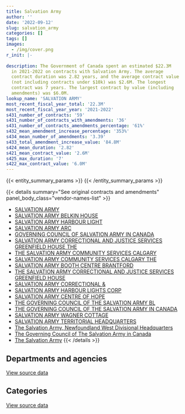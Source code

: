 ```yaml
---
title: Salvation Army
author: ''
date: '2022-09-12'
slug: salvation_army
categories: []
tags: []
images:
  - /img/cover.png
r_init: |-
  
description: The Government of Canada spent an estimated $22.3M
  in 2021-2022 on contracts with Salvation Army. The average
  contract duration was 2.82 years, and the average contract value
  (not including contracts under $10k) was $2.6M. The longest
  contract was 7 years. The largest contract by value (including
  amendments) was $6.0M.
lookup_name: 'SALVATION ARMY'
most_recent_fiscal_year_total: '22.3M'
most_recent_fiscal_year_year: '2021-2022'
s431_number_of_contracts: '59'
s431_number_of_contracts_with_amendments: '36'
s431_number_of_contracts_amendments_percentage: '61%'
s432_mean_amendment_increase_percentage: '353%'
s434_mean_number_of_amendments: '3.39'
s433_total_amendment_increase_value: '84.8M'
s424_mean_duration: '2.82'
s421_mean_contract_value: '2.6M'
s425_max_duration: '7'
s422_max_contract_value: '6.0M'
---
```


<script src="/rmarkdown-libs/htmlwidgets/htmlwidgets.js"></script>
<link href="/rmarkdown-libs/datatables-css/datatables-crosstalk.css" rel="stylesheet" />
<script src="/rmarkdown-libs/datatables-binding/datatables.js"></script>
<script src="/rmarkdown-libs/jquery/jquery-3.6.0.min.js"></script>
<link href="/rmarkdown-libs/dt-core-bootstrap/css/dataTables.bootstrap.min.css" rel="stylesheet" />
<link href="/rmarkdown-libs/dt-core-bootstrap/css/dataTables.bootstrap.extra.css" rel="stylesheet" />
<script src="/rmarkdown-libs/dt-core-bootstrap/js/jquery.dataTables.min.js"></script>
<script src="/rmarkdown-libs/dt-core-bootstrap/js/dataTables.bootstrap.min.js"></script>
<link href="/rmarkdown-libs/crosstalk/css/crosstalk.min.css" rel="stylesheet" />
<script src="/rmarkdown-libs/crosstalk/js/crosstalk.min.js"></script>
<script src="/rmarkdown-libs/htmlwidgets/htmlwidgets.js"></script>
<link href="/rmarkdown-libs/datatables-css/datatables-crosstalk.css" rel="stylesheet" />
<script src="/rmarkdown-libs/datatables-binding/datatables.js"></script>
<script src="/rmarkdown-libs/jquery/jquery-3.6.0.min.js"></script>
<link href="/rmarkdown-libs/dt-core-bootstrap/css/dataTables.bootstrap.min.css" rel="stylesheet" />
<link href="/rmarkdown-libs/dt-core-bootstrap/css/dataTables.bootstrap.extra.css" rel="stylesheet" />
<script src="/rmarkdown-libs/dt-core-bootstrap/js/jquery.dataTables.min.js"></script>
<script src="/rmarkdown-libs/dt-core-bootstrap/js/dataTables.bootstrap.min.js"></script>
<link href="/rmarkdown-libs/crosstalk/css/crosstalk.min.css" rel="stylesheet" />
<script src="/rmarkdown-libs/crosstalk/js/crosstalk.min.js"></script>

{{< entity_summary_params >}}
{{< /entity_summary_params >}}

{{< details summary="See original contracts and amendments" panel_body_class="vendor-names-list" >}}
- [SALVATION ARMY](https://search.open.canada.ca/en/ct/?sort=contract_value_f%20desc&page=1&search_text=%22SALVATION%20ARMY%22)
- [SALVATION ARMY BELKIN HOUSE](https://search.open.canada.ca/en/ct/?sort=contract_value_f%20desc&page=1&search_text=%22SALVATION%20ARMY%20BELKIN%20HOUSE%22)
- [SALVATION ARMY HARBOUR LIGHT](https://search.open.canada.ca/en/ct/?sort=contract_value_f%20desc&page=1&search_text=%22SALVATION%20ARMY%20HARBOUR%20LIGHT%22)
- [SALVATION ARMY ARC](https://search.open.canada.ca/en/ct/?sort=contract_value_f%20desc&page=1&search_text=%22SALVATION%20ARMY%20ARC%22)
- [GOVERNING COUNCIL OF SALVATION ARMY IN CANADA](https://search.open.canada.ca/en/ct/?sort=contract_value_f%20desc&page=1&search_text=%22GOVERNING%20COUNCIL%20OF%20SALVATION%20ARMY%20IN%20CANADA%22)
- [SALVATION ARMY CORRECTIONAL AND JUSTICE SERVICES GREENFIELD HOUSE THE](https://search.open.canada.ca/en/ct/?sort=contract_value_f%20desc&page=1&search_text=%22SALVATION%20ARMY%20CORRECTIONAL%20AND%20JUSTICE%20SERVICES%20GREENFIELD%20HOUSE%20THE%22)
- [THE SALVATION ARMY COMMUNITY SERVICES CALGARY](https://search.open.canada.ca/en/ct/?sort=contract_value_f%20desc&page=1&search_text=%22THE%20SALVATION%20ARMY%20COMMUNITY%20SERVICES%20CALGARY%22)
- [SALVATION ARMY COMMUNITY SERVICES CALGARY THE](https://search.open.canada.ca/en/ct/?sort=contract_value_f%20desc&page=1&search_text=%22SALVATION%20ARMY%20COMMUNITY%20SERVICES%20CALGARY%20THE%22)
- [SALVATION ARMY BOOTH CENTRE BRANTFORD](https://search.open.canada.ca/en/ct/?sort=contract_value_f%20desc&page=1&search_text=%22SALVATION%20ARMY%20BOOTH%20CENTRE%20BRANTFORD%22)
- [THE SALVATION ARMY CORRECTIONAL AND JUSTICE SERVICES GREENFIELD HOUSE](https://search.open.canada.ca/en/ct/?sort=contract_value_f%20desc&page=1&search_text=%22THE%20SALVATION%20ARMY%20CORRECTIONAL%20AND%20JUSTICE%20SERVICES%20GREENFIELD%20HOUSE%22)
- [SALVATION ARMY CORRECTIONAL &](https://search.open.canada.ca/en/ct/?sort=contract_value_f%20desc&page=1&search_text=%22SALVATION%20ARMY%20CORRECTIONAL%20%26%22)
- [SALVATION ARMY HARBOUR LIGHTS CORP](https://search.open.canada.ca/en/ct/?sort=contract_value_f%20desc&page=1&search_text=%22SALVATION%20ARMY%20HARBOUR%20LIGHTS%20CORP%22)
- [SALVATION ARMY CENTRE OF HOPE](https://search.open.canada.ca/en/ct/?sort=contract_value_f%20desc&page=1&search_text=%22SALVATION%20ARMY%20CENTRE%20OF%20HOPE%22)
- [THE GOVERNING COUNCIL OF THE SALVATION ARMY BL](https://search.open.canada.ca/en/ct/?sort=contract_value_f%20desc&page=1&search_text=%22THE%20GOVERNING%20COUNCIL%20OF%20THE%20SALVATION%20ARMY%20BL%22)
- [THE GOVERNING COUNCIL OF THE SALVATION ARMY IN CANADA](https://search.open.canada.ca/en/ct/?sort=contract_value_f%20desc&page=1&search_text=%22THE%20GOVERNING%20COUNCIL%20OF%20THE%20SALVATION%20ARMY%20IN%20CANADA%22)
- [SALVATION ARMY WAGNER COTTAGE](https://search.open.canada.ca/en/ct/?sort=contract_value_f%20desc&page=1&search_text=%22SALVATION%20ARMY%20WAGNER%20COTTAGE%22)
- [SALVATION ARMY TERRITORIAL HEADQUARTERS](https://search.open.canada.ca/en/ct/?sort=contract_value_f%20desc&page=1&search_text=%22SALVATION%20ARMY%20TERRITORIAL%20HEADQUARTERS%22)
- [The Salvation Army, Newfoundland West Divisional Headquarters](https://search.open.canada.ca/en/ct/?sort=contract_value_f%20desc&page=1&search_text=%22The%20Salvation%20Army%2c%20Newfoundland%20West%20Divisional%20Headquarters%22)
- [The Governing Council of The Salvation Army in Canada](https://search.open.canada.ca/en/ct/?sort=contract_value_f%20desc&page=1&search_text=%22The%20Governing%20Council%20of%20The%20Salvation%20Army%20in%20Canada%22)
- [The Salvation Army](https://search.open.canada.ca/en/ct/?sort=contract_value_f%20desc&page=1&search_text=%22The%20Salvation%20Army%22)
{{< /details >}}

## Departments and agencies

<div id="htmlwidget-1" style="width:100%;height:auto;" class="datatables html-widget"></div>
<script type="application/json" data-for="htmlwidget-1">{"x":{"style":"bootstrap","filter":"none","vertical":false,"data":[["<a href=\"/departments/cbsa-asfc/\">Canada Border Services Agency<\/a>","<a href=\"/departments/csc-scc/\">Correctional Service of Canada<\/a>"],[496340.51,20639102.28],[597567.85,21785047.02],[178336.92,21964679.9],[178336.92,22075585.02]],"container":"<table class=\"table table-striped table-hover row-border order-column display\">\n  <thead>\n    <tr>\n      <th>Department<\/th>\n      <th>2018-2019<\/th>\n      <th>2019-2020<\/th>\n      <th>2020-2021<\/th>\n      <th>2021-2022<\/th>\n    <\/tr>\n  <\/thead>\n<\/table>","options":{"order":[[4,"desc"]],"pageLength":10,"autoWidth":true,"columnDefs":[{"targets":1,"render":"function(data, type, row, meta) {\n    return type !== 'display' ? data : DTWidget.formatCurrency(data, \"$\", 2, 3, \",\", \".\", true, null);\n  }"},{"targets":2,"render":"function(data, type, row, meta) {\n    return type !== 'display' ? data : DTWidget.formatCurrency(data, \"$\", 2, 3, \",\", \".\", true, null);\n  }"},{"targets":3,"render":"function(data, type, row, meta) {\n    return type !== 'display' ? data : DTWidget.formatCurrency(data, \"$\", 2, 3, \",\", \".\", true, null);\n  }"},{"targets":4,"render":"function(data, type, row, meta) {\n    return type !== 'display' ? data : DTWidget.formatCurrency(data, \"$\", 2, 3, \",\", \".\", true, null);\n  }"},{"width":"16%","targets":[1,2,3,4]},{"className":"dt-right","targets":[1,2,3,4]}],"orderClasses":false}},"evals":["options.columnDefs.0.render","options.columnDefs.1.render","options.columnDefs.2.render","options.columnDefs.3.render"],"jsHooks":[]}</script>
<p class="text-right">
<a href="https://github.com/GoC-Spending/contracts-data/tree/main/data/out/vendors/salvation_army/summary_by_fiscal_year_by_department.csv" class="source-data-link btn btn-link">View source data</a>
</p>

## Categories

<div id="htmlwidget-2" style="width:100%;height:auto;" class="datatables html-widget"></div>
<script type="application/json" data-for="htmlwidget-2">{"x":{"style":"bootstrap","filter":"none","vertical":false,"data":[["<a href=\"/categories/office_management/\">Office management<\/a>","<a href=\"/categories/professional_services/\">Professional services<\/a>","<a href=\"/categories/medical/\">Medical<\/a>"],[15457.52,522022.62,20597962.65],[26686.1,632868.73,21723060.04],[22396.32,190103.88,21930516.62],[35517.52,178336.92,22040067.5]],"container":"<table class=\"table table-striped table-hover row-border order-column display\">\n  <thead>\n    <tr>\n      <th>Category<\/th>\n      <th>2018-2019<\/th>\n      <th>2019-2020<\/th>\n      <th>2020-2021<\/th>\n      <th>2021-2022<\/th>\n    <\/tr>\n  <\/thead>\n<\/table>","options":{"order":[[4,"desc"]],"dom":"t","pageLength":30,"autoWidth":true,"columnDefs":[{"targets":1,"render":"function(data, type, row, meta) {\n    return type !== 'display' ? data : DTWidget.formatCurrency(data, \"$\", 2, 3, \",\", \".\", true, null);\n  }"},{"targets":2,"render":"function(data, type, row, meta) {\n    return type !== 'display' ? data : DTWidget.formatCurrency(data, \"$\", 2, 3, \",\", \".\", true, null);\n  }"},{"targets":3,"render":"function(data, type, row, meta) {\n    return type !== 'display' ? data : DTWidget.formatCurrency(data, \"$\", 2, 3, \",\", \".\", true, null);\n  }"},{"targets":4,"render":"function(data, type, row, meta) {\n    return type !== 'display' ? data : DTWidget.formatCurrency(data, \"$\", 2, 3, \",\", \".\", true, null);\n  }"},{"width":"16%","targets":[1,2,3,4]},{"className":"dt-right","targets":[1,2,3,4]}],"orderClasses":false,"lengthMenu":[10,25,30,50,100]}},"evals":["options.columnDefs.0.render","options.columnDefs.1.render","options.columnDefs.2.render","options.columnDefs.3.render"],"jsHooks":[]}</script>
<p class="text-right">
<a href="https://github.com/GoC-Spending/contracts-data/tree/main/data/out/vendors/salvation_army/summary_by_fiscal_year_by_category.csv" class="source-data-link btn btn-link">View source data</a>
</p>
